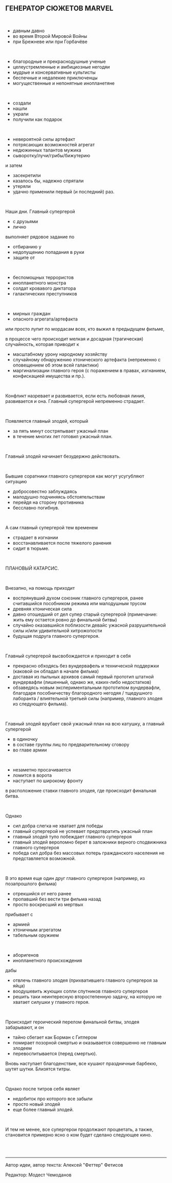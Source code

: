 ГЕНЕРАТОР СЮЖЕТОВ MARVEL
------------------------

<br>

- давным давно
- во время Второй Мировой Войны
- при Брежневе или при Горбачёве

<br>

- благородные и прекраснодушные ученые
- целеустремленные и амбициозные негодяи
- мудрые и консервативные культисты
- беспечные и недалекие приключенцы
- могущественные и непонятные инопланетяне

<br>

- создали
- нашли
- украли
- получили как подарок

<br>

- невероятной силы артефакт
- потрясающих возможностей агрегат
- недюжинных талантов мужика
- сыворотку/лучи/грибы/бижутерию


и затем


- засекретили
- казалось бы, надежно спрятали
- утеряли
- удачно применили первый (и последний) раз.

<br>
 
Наши дни. Главный супергерой


- с друзьями
- лично


выполняет рядовое задание по


- отбиранию у 
- недопущению попадания в руки 
- защите от

<br>

- беспомощных террористов
- инопланетного монстра
- солдат кровавого диктатора
- галактических преступников

<br>

- мирных граждан
- опасного агрегата/артефакта


или просто лупит по мордасам всех, кто выжил в предыдущем фильме,


в процессе чего происходит мелкая и досадная (трагическая) случайность, которая приводит к


- масштабному урону народному хозяйству
- случайному обнаружению хтонического артефакта (непременно с оповещением об этом всей галактики)
- маргинализации главного героя (с поражением в правах, изгнанием, конфискацией имущества и пр.).

<br>

Конфликт назревает и развивается, если есть любовная линия, развивается и она. Главный супергерой непременно страдает. 

<br>

Появляется главный злодей, который


- за пять минут состряпывает ужасный план
- в течение многих лет готовил ужасный план.

<br>

Главный злодей начинает безудержно действовать.

<br>

Бывшие соратники главного супергероя как могут усугубляют ситуацию


- добросовестно заблуждаясь
- малодушно подчиняясь обстоятельствам
- перейдя на сторону противника
- бесславно погибнув.

<br>

А сам главный супергерой тем временем


- страдает в изгнании
- восстанавливается после тяжелого ранения
- сидит в тюрьме.

<br>

ПЛАНОВЫЙ КАТАРСИС.

<br>

Внезапно, на помощь приходит


- воспрянувший духом союзник главного супергероя, ранее считавшийся пособником режима или малодушным трусом
- древняя хтоническая сила
- давно отошедший от дел супер старый супергерой (примечание: жить ему остается ровно до финальной битвы)
- случайно оказавшийся поблизости девайс ужасной разрушительной силы и/или удивительной хитрожопости
- будущая подруга главного супергероя.

<br>

Главный супергерой высвобождается и приходит в себя


- прекрасно обходясь без вундервафель и технической поддержки (каковой он обладал в начале фильма)
- доставая из пыльных архивов самый первый прототип штатной вундервафли (лишенный, однако же, каких-либо недостатков)
- обзаведясь новым экспериментальным прототипом вундервафли, благодаря пособничеству благородного негодяя / тщедушного лаборанта / влиятельной третьей силы (например, главного злодея из следующего фильма).

<br>

Главный злодей врубает свой ужасный план на всю катушку, а главный супергерой


- в одиночку
- в составе группы лиц по предварительному сговору
- во главе армии

<br>

- незаметно просачивается
- ломится в ворота
- наступает по широкому фронту


в расположение ставки главного злодея, где происходит финальная битва. 

<br>

Однако


- сил добра слегка не хватает для победы
- главный супергерой не успевает предотвратить ужасный план
- главный злодей тупо побеждает главного супергероя
- главный злодей вероломно берет в заложники верного сподвижника главного супергероя
- победа сил добра без массовых потерь гражданского населения не представляется возможной.

<br>

В это время еще один друг главного супергероя (например, из позапрошлого фильма)


- отрекшийся от него ранее
- пропавший без вести три фильма назад
- просто воскресший из мертвых


прибывает с


- армией
- хтоничным агрегатом
- табельным оружием

<br>

- аборигенов
- инопланетного происхождения


дабы


- отвлечь главного злодея (прихватившего главного супергероя за яйца)
- воодушевить жующих сопли спутников главного супергероя
- решить таки неинтересную второстепенную задачу, на которую не хватает силушки у главного героя.

<br>

Происходит героический перелом финальной битвы, злодея забарывают, и он


- тайно сбегает как Борман с Гитлером
- помирает позорной смертью и оказывается совершенно не главным злодеем
- перевоспитывается (перед смертью).


Вновь наступает благоденствие, все кушают праздничные барбекю, шутят шутки. Близятся титры.

<br>

Однако после титров себя являет

- недобиток про которого все забыли
- просто новый злодей 
- еще более главный злодей.

<br>

И тем не менее, все супергерои продолжают процветать, а также, становится примерно ясно о ком будет сделано следующее кино.

<br>
<br>

---

Автор идеи, автор текста:
Алексей "Феттер" Фетисов

Редактор:
Модест Чемоданов

